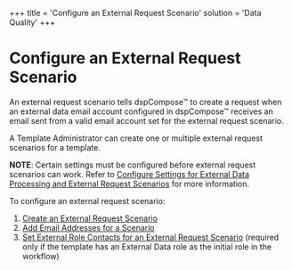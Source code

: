 +++
title = 'Configure an External Request Scenario'
solution = 'Data Quality'
+++

# Configure an External Request Scenario

An external request scenario tells dspCompose™ to create a request when
an external data email account configured in dspCompose™ receives an
email sent from a valid email account set for the external request
scenario.

A Template Administrator can create one or multiple external request
scenarios for a template.

**NOTE**: Certain settings must be configured before external request
scenarios can work. Refer to [Configure Settings for External Data
Processing and External Request
Scenarios](../Config/Configure_Settings_for_External_Data_Processing)
for more information.

To configure an external request scenario:

1.  [Create an External Request
    Scenario](Create_an_External_Request_Scenario)
2.  [Add Email Addresses for a
    Scenario](Add_Email_Addresses_for_a_Scenario)
3.  [Set External Role Contacts for an External Request
    Scenario](Set_External_Role_Contacts) (required only if the
    template has an External Data role as the initial role in the
    workflow)
